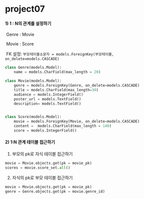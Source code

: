 # project07

#### 1) 1 : N의 관계를 설정하기 

​	Genre : Movie 

​	Movie : Score

​	FK 설정:  `부모테이블소문자 = models.ForeignKey(부모테이블, on_delete=models.CASCADE)`

```python
class Genre(models.Model):
    name = models.CharField(max_length = 20)

class Movie(models.Model):
    genre = models.ForeignKey(Genre, on_delete=models.CASCADE)
    title = models.CharField(max_length=30)
    audience = models.IntegerField()
    poster_url = models.TextField()
    description= models.TextField()
    

class Score(models.Model):
    movie = models.ForeignKey(Movie, on_delete=models.CASCADE)
    content =  models.CharField(max_length = 140)
    score = models.IntegerField()

```



#### 2) 1:N 관계 테이블 접근하기

1.  부모의 pk로 자식 테이블 접근하기

   ``` python
   movie = Movie.objects.get(pk = movie_pk)
   scores = movie.score_set.all()
   ```

   

2.  자식의 pk로 부모 테이블 접근하기

   ```python
   movie = Movie.objects.get(pk = movie_pk)
   genre = Genre.objects.get(pk = movie.genre_id)
   ```

   

